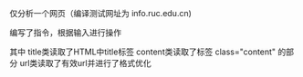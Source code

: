 仅分析一个网页（编译测试网址为 info.ruc.edu.cn)

编写了指令，根据输入进行操作

其中
title类读取了HTML中title标签
content类读取了标签 class="content" 的部分
url类读取了有效url并进行了格式优化
